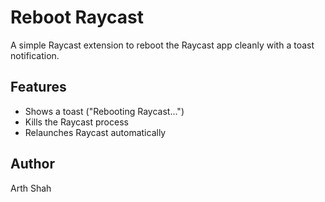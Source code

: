 # Reboot Raycast

A simple Raycast extension to reboot the Raycast app cleanly with a toast notification.

## Features

- Shows a toast ("Rebooting Raycast...")
- Kills the Raycast process
- Relaunches Raycast automatically

## Author

Arth Shah
